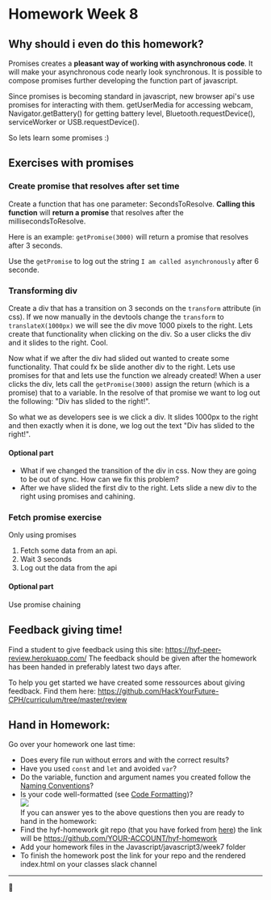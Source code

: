 # Homework Week 8

## Why should i even do this homework?
Promises creates a **pleasant way of working with asynchronous code**. It will make your asynchronous code nearly look synchronous. It is possible to compose promises further developing the function part of javascript. 

Since promises is becoming standard in javascript, new browser api's use promises for interacting with them. getUserMedia for accessing webcam, Navigator.getBattery() for getting battery level, Bluetooth.requestDevice(), serviceWorker or USB.requestDevice(). 

So lets learn some promises :)

## Exercises with promises
### Create promise that resolves after set time
Create a function that has one parameter: SecondsToResolve. **Calling this function** will **return a promise** that resolves after the millisecondsToResolve. 

Here is an example: `getPromise(3000)` will return a promise that resolves after 3 seconds.

Use the `getPromise` to log out the string `I am called asynchronously` after 6 seconde.

### Transforming div
Create a div that has a transition on 3 seconds on the `transform` attribute (in css). 
If we now manually in the devtools change the `transform` to `translateX(1000px)` we will see the div move 1000 pixels to the right. Lets create that functionality when clicking on the div. So a user clicks the div and it slides to the right. Cool. 

Now what if we after the div had slided out wanted to create some functionality. That could fx be slide another div to the right. Lets use promises for that and lets use the function we already created! When a user clicks the div, lets call the `getPromise(3000)` assign the return (which is a promise) that to a variable. In the resolve of that promise we want to log out the following: "Div has slided to the right!". 

So what we as developers see is we click a div. It slides 1000px to the right and then exactly when it is done, we log out the text "Div has slided to the right!".

#### Optional part
- What if we changed the transition of the div in css. Now they are going to be out of sync. How can we fix this problem?
- After we have slided the first div to the right. Lets slide a new div to the right using promises and cahining.

### Fetch promise exercise
Only using promises
1. Fetch some data from an api.
1. Wait 3 seconds
1. Log out the data from the api

#### Optional part
Use promise chaining

## Feedback giving time!
Find a student to give feedback using this site: https://hyf-peer-review.herokuapp.com/
The feedback should be given after the homework has been handed in preferably latest two days after.
 
To help you get started we have created some ressources about giving feedback. Find them here: https://github.com/HackYourFuture-CPH/curriculum/tree/master/review

## Hand in Homework:
Go over your homework one last time:

- Does every file run without errors and with the correct results?
- Have you used `const` and `let` and avoided `var`?
- Do the variable, function and argument names you created follow the [Naming Conventions](https://github.com/HackYourFuture/fundamentals/blob/master/fundamentals/naming_conventions.md)?
- Is your code well-formatted (see [Code Formatting](https://github.com/HackYourFuture/fundamentals/blob/master/fundamentals/naming_conventions.md))?  
![](https://media.giphy.com/media/l4EpblDY4msVtKAOk/giphy.gif)  
If you can answer yes to the above questions then you are ready to hand in the homework:<br/>
- Find the hyf-homework git repo (that you have forked from [here](https://github.com/HackYourFuture-CPH/hyf-homework)) the link will be https://github.com/YOUR-ACCOUNT/hyf-homework
- Add your homework files in the Javascript/javascript3/week7 folder
- To finish the homework post the link for your repo and the rendered index.html on your classes slack channel
---

🎉